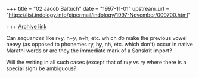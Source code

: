 +++
title = "02 Jacob Baltuch"
date = "1997-11-01"
upstream_url = "https://list.indology.info/pipermail/indology/1997-November/009700.html"

+++
[Archive link](https://list.indology.info/pipermail/indology/1997-November/009700.html)

Can _sequences_ like r+y, h+y, n+h, etc. which _do_ make the previous vowel
heavy (as opposed to phonemes ry, hy, nh, etc. which don't) occur in native
Marathi words or are they the immediate mark of a Sanskrit import?

Will the writing in all such cases (except that of r+y vs ry where there is
a special sign) be ambiguous?



